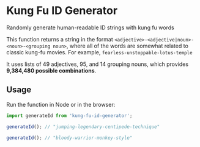 # Kung Fu ID Generator

Randomly generate human-readable ID strings with kung fu words

This function returns a string in the format `<adjective>-<adjective|noun>-<noun>-<grouping noun>`, where all of the words are somewhat related to classic kung-fu movies. For example, `fearless-unstoppable-lotus-temple`

It uses lists of 49 adjectives, 95, and 14 grouping nouns, which provides **9,384,480 possible combinations**.

## Usage

Run the function in Node or in the browser:

```javascript
import generateId from 'kung-fu-id-generator';

generateId(); // "jumping-legendary-centipede-technique"

generateId(); // "bloody-warrior-monkey-style"
```
